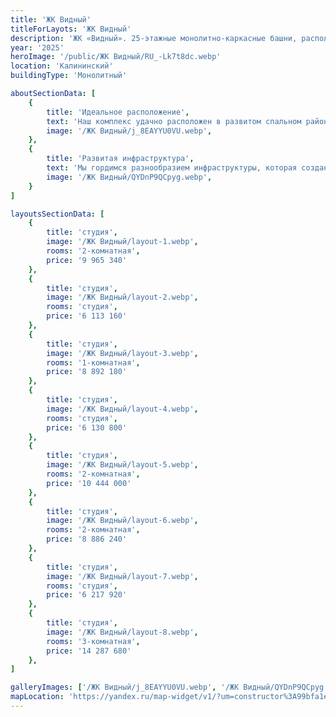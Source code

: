 ```yaml
---
title: 'ЖК Видный'
titleForLayots: 'ЖК Видный'
description: 'ЖК «Видный». 25-этажные монолитно-каркасные башни, расположатся на улице 250-летия Челябинска. Застройщиком выступает компания ООО «Трест Магнитострой». Записаться на экскурсию в ЖК "Видный".'
year: '2025'
heroImage: '/public/ЖК Видный/RU_-Lk7t8dc.webp'
location: 'Калининский'
buildingType: 'Монолитный'

aboutSectionData: [
    {
        title: 'Идеальное расположение',
        text: 'Наш комплекс удачно расположен в развитом спальном районе города, обеспечивая вам все преимущества комфортной жизни. Здесь вы найдете все необходимое для повседневной жизни: школы, детские сады, магазины и медицинские учреждения - все в шаговой доступности.',
        image: '/ЖК Видный/j_8EAYYU0VU.webp',
    },
    {
        title: 'Развитая инфраструктура',
        text: 'Мы гордимся разнообразием инфраструктуры, которая создана и продолжает развиваться вокруг нашего комплекса. Рестораны, кафе, фитнес-центры и парки - здесь есть все, чтобы удовлетворить ваши потребности и желания.',
        image: '/ЖК Видный/QYDnP9QCpyg.webp',
    }
]

layoutsSectionData: [
    {
        title: 'студия',
        image: '/ЖК Видный/layout-1.webp',
        rooms: '2-комнатная',
        price: '9 965 340'
    },
    {
        title: 'студия',
        image: '/ЖК Видный/layout-2.webp',
        rooms: 'студия',
        price: '6 113 160'
    },
    {
        title: 'студия',
        image: '/ЖК Видный/layout-3.webp',
        rooms: '1-комнатная',
        price: '8 892 180'
    },
    {
        title: 'студия',
        image: '/ЖК Видный/layout-4.webp',
        rooms: 'студия',
        price: '6 130 800'
    },
    {
        title: 'студия',
        image: '/ЖК Видный/layout-5.webp',
        rooms: '2-комнатная',
        price: '10 444 000'
    },
    {
        title: 'студия',
        image: '/ЖК Видный/layout-6.webp',
        rooms: '2-комнатная',
        price: '8 886 240'
    },
    {
        title: 'студия',
        image: '/ЖК Видный/layout-7.webp',
        rooms: 'студия',
        price: '6 217 920'
    },
    {
        title: 'студия',
        image: '/ЖК Видный/layout-8.webp',
        rooms: '3-комнатная',
        price: '14 287 680'
    },
]

galleryImages: ['/ЖК Видный/j_8EAYYU0VU.webp', '/ЖК Видный/QYDnP9QCpyg.webp', '/ЖК Видный/RU_-Lk7t8dc.webp', '/ЖК Видный/-DoMQhYsHYI.webp', '/ЖК Видный/jiPBentvc8w.webp', '/ЖК Видный/MjxPsqLPIZs 1.webp']
mapLocation: 'https://yandex.ru/map-widget/v1/?um=constructor%3A99bfa1eb05cb51a7b232ff0c70919b7ef93b38a69c58524f96e0b92906f4582f&amp;source=constructor'
---
```


